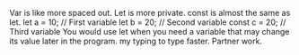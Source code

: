 Var is like more spaced out.
Let is more private.
const is almost the same as let.
let a = 10; // First variable
let b = 20; // Second variable
const c = 20; // Third variable
You would use let when you need a variable that may change its value later in the program.
my typing to type faster. Partner work. 